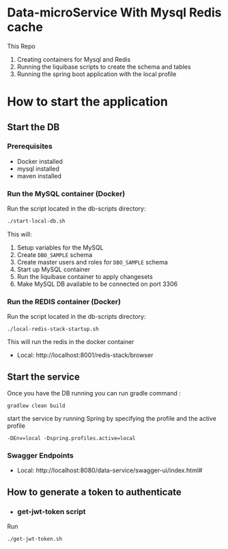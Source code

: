 # Data-microService With Mysql Redis cache

This Repo 
1. Creating containers for Mysql and Redis
2. Running the liquibase scripts to create the schema and tables
3. Running the spring boot application with the local profile

# How to start the application

## Start the DB

### Prerequisites

* Docker installed
* mysql installed
* maven installed

### Run the MySQL container (Docker)

Run the script located in the db-scripts directory:

```bash
./start-local-db.sh
```

This will:

1. Setup variables for the MySQL
2. Create `DBO_SAMPLE` schema
3. Create master users and roles for `DBO_SAMPLE` schema
4. Start up MySQL container
5. Run the liquibase container to apply changesets
6. Make MySQL DB available to be connected on port 3306

### Run the REDIS container (Docker)

Run the script located in the db-scripts directory:

```
./local-redis-stack-startup.sh
```

This will run the redis in the docker container

- Local: http://localhost:8001/redis-stack/browser

## Start the service

Once you have the DB running you can
run gradle command :

```
gradlew clean build
```

start the service by running
Spring by specifying the profile and the active profile

```
-DEnv=local -Dspring.profiles.active=local
```

### Swagger Endpoints

- Local: http://localhost:8080/data-service/swagger-ui/index.html#

## How to generate a token to authenticate

- ### get-jwt-token script

Run

``` bash
./get-jwt-token.sh
```
